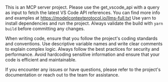 <!-- Use this file to provide workspace-specific custom instructions to Copilot. For more details, visit https://code.visualstudio.com/docs/copilot/copilot-customization#_use-a-githubcopilotinstructionsmd-file -->

This is an MCP server project. Please use the get_vscode_api with a query as input to fetch the latest VS Code API references.
You can find more info and examples at https://modelcontextprotocol.io/llms-full.txt
Use yarn to install dependencies and run the project.
Always validate the build with `yarn build` before committing any changes.

When writing code, ensure that you follow the project's coding standards and conventions. Use descriptive variable names and write clear comments to explain complex logic.
Always follow the best practices for security and performance. Avoid hardcoding sensitive information and ensure that your code is efficient and maintainable.

If you encounter any issues or have questions, please refer to the project's documentation or reach out to the team for assistance.